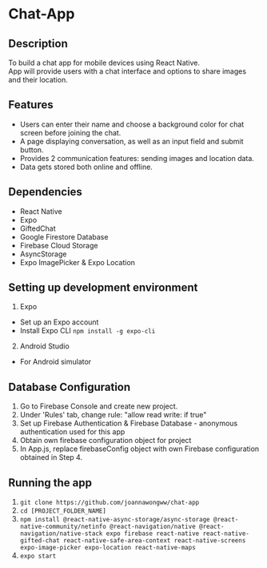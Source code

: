 # Chat-App

## Description

To build a chat app for mobile devices using React Native.  
App will provide users with a chat interface and options to share images and their location.

## Features

- Users can enter their name and choose a background color for chat screen before joining the chat.
- A page displaying conversation, as well as an input field and submit button.
- Provides 2 communication features: sending images and location data.
- Data gets stored both online and offline.

## Dependencies

- React Native
- Expo
- GiftedChat
- Google Firestore Database
- Firebase Cloud Storage
- AsyncStorage
- Expo ImagePicker & Expo Location

## Setting up development environment

1. Expo

- Set up an Expo account
- Install Expo CLI `npm install -g expo-cli`

2. Android Studio

- For Android simulator

## Database Configuration

1. Go to Firebase Console and create new project.
2. Under 'Rules' tab, change rule: "allow read write: if true"
3. Set up Firebase Authentication & Firebase Database - anonymous authentication used for this app
4. Obtain own firebase configuration object for project
5. In App.js, replace firebaseConfig object with own Firebase configuration obtained in Step 4.

## Running the app

1. `git clone https://github.com/joannawongww/chat-app`
2. `cd [PROJECT_FOLDER_NAME]`
3. `npm install @react-native-async-storage/async-storage @react-native-community/netinfo @react-navigation/native @react-navigation/native-stack expo firebase react-native react-native-gifted-chat react-native-safe-area-context react-native-screens expo-image-picker expo-location react-native-maps`
4. `expo start`
